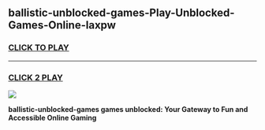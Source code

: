 
## ballistic-unblocked-games-Play-Unblocked-Games-Online-laxpw
<h3>
<a href="https://premium76.site?title=ballistic-unblocked-games&ref=25A">CLICK TO PLAY</a></h3>
<hr>

<h3>
<a href="https://premium76.site?title=ballistic-unblocked-games&ref=25A">CLICK 2 PLAY</a>
  
</h3>

<a href="https://premium76.site?title=ballistic-unblocked-games&ref=25A"><img src="https://clearcache.store/games.png"></a>


**ballistic-unblocked-games games unblocked: Your Gateway to Fun and Accessible Online Gaming**
